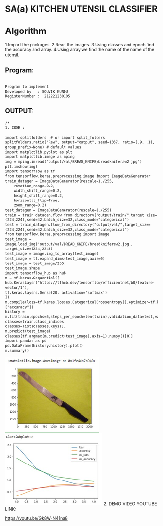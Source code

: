 # SA(a) KITCHEN UTENSIL CLASSIFIER
# Algorithm
1.Import the packages.
2.Read the images.
3.Using classes and epoch find the accuracy and array.
4.Using array we find the name of the name of the utensil.

## Program:
```

Program to implement 
Developed by   : SOUVIK KUNDU
RegisterNumber :  212221230105

```

## OUTPUT:
```
/*
1. CODE :

import splitfolders  # or import split_folders
splitfolders.ratio("Raw", output="output", seed=1337, ratio=(.9, .1), group_prefix=None) # default values
import matplotlib.pyplot as plt
import matplotlib.image as mping
img = mping.imread("output/val/BREAD_KNIFE/breadkniferaw2.jpg")
plt.imshow(img)
import tensorflow as tf
from tensorflow.keras.preprocessing.image import ImageDataGenerator
train_datagen = ImageDataGenerator(rescale=1./255,
    rotation_range=0.2,
    width_shift_range=0.2,
    height_shift_range=0.2,
    horizontal_flip=True,
    zoom_range=0.2)
test_datagen = ImageDataGenerator(rescale=1./255)
train = train_datagen.flow_from_directory("output/train/",target_size=(224,224),seed=42,batch_size=32,class_mode="categorical")
test = train_datagen.flow_from_directory("output/val/",target_size=(224,224),seed=42,batch_size=32,class_mode="categorical")
from tensorflow.keras.preprocessing import image
test_image = image.load_img('output/val/BREAD_KNIFE/breadkniferaw2.jpg', target_size=(224,224))
test_image = image.img_to_array(test_image)
test_image = tf.expand_dims(test_image,axis=0)
test_image = test_image/255.
test_image.shape
import tensorflow_hub as hub
m = tf.keras.Sequential([
hub.KerasLayer("https://tfhub.dev/tensorflow/efficientnet/b0/feature-vector/1"),
tf.keras.layers.Dense(20, activation='softmax')
])
m.compile(loss=tf.keras.losses.CategoricalCrossentropy(),optimizer=tf.keras.optimizers.Adam(),metrics=["accuracy"])
history = m.fit(train,epochs=5,steps_per_epoch=len(train),validation_data=test,validation_steps=len(test))
classes=train.class_indices
classes=list(classes.keys())
m.predict(test_image)
classes[tf.argmax(m.predict(test_image),axis=1).numpy()[0]]
import pandas as pd
pd.DataFrame(history.history).plot()
m.summary()

```



![SKILL ASSESSMENT OUTPUT](./1.jpg)
![git logo](2.jpg)
2. DEMO VIDEO YOUTUBE LINK:

https://youtu.be/Gk8W-N41na8



